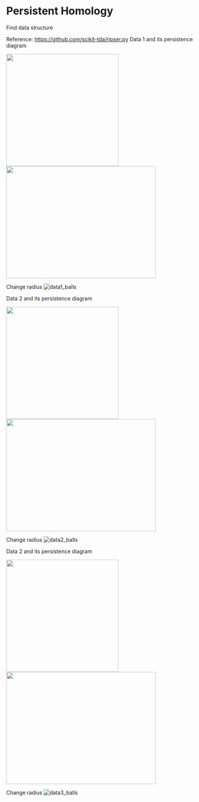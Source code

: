 # Persistent Homology
 Find data structure
 
 Reference: https://github.com/scikit-tda/ripser.py
Data 1 and its persistence diagram
<p float="left">
<img src="https://user-images.githubusercontent.com/55184529/64756250-db0ab700-d560-11e9-9260-9f3fe06234dd.png"  width="300" height="300">
<img src="https://user-images.githubusercontent.com/55184529/64756199-a72f9180-d560-11e9-854f-a3cb2e96252b.png"  width="400" height="300">
</p>

Change radius
![data1_balls](https://user-images.githubusercontent.com/55184529/64756196-a72f9180-d560-11e9-8e95-c53559a02c63.png)
 
Data 2 and its persistence diagram
<p float="left">
<img src="https://user-images.githubusercontent.com/55184529/64756248-da722080-d560-11e9-8bcd-c0ea2d8fa27e.png"  width="300" height="300">
<img src="https://user-images.githubusercontent.com/55184529/64756201-a7c82800-d560-11e9-9e68-49a7dc7b4780.png"  width="400" height="300">
</p>

Change radius
![data2_balls](https://user-images.githubusercontent.com/55184529/64756200-a7c82800-d560-11e9-971b-ab5009d6cdde.png)

Data 2 and its persistence diagram
<p float="left">
<img src="https://user-images.githubusercontent.com/55184529/64756249-da722080-d560-11e9-967e-ef9bbb335da3.png"  width="300" height="300">
<img src="https://user-images.githubusercontent.com/55184529/64756195-a696fb00-d560-11e9-833b-abd2fdc4e023.png"  width="400" height="300">
</p>

Change radius
![data3_balls](https://user-images.githubusercontent.com/55184529/64756194-a5fe6480-d560-11e9-90b9-80c0ee9f1791.png)
 








